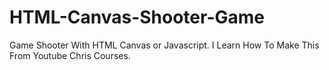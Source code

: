 # HTML-Canvas-Shooter-Game
Game Shooter With HTML Canvas or Javascript. I Learn How To Make This From Youtube Chris Courses. 
